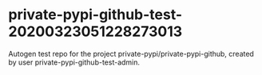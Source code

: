 # private-pypi-github-test-20200323051228273013
Autogen test repo for the project private-pypi/private-pypi-github, created by user private-pypi-github-test-admin.
